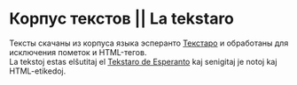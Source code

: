 # Корпус текстов || La tekstaro

Тексты скачаны из корпуса языка эсперанто [Текстаро](tekstaro.com) и обработаны для исключения пометок и HTML-тегов.    
La tekstoj estas elŝutitaj el [Tekstaro de Esperanto](tekstaro.com) kaj senigitaj je notoj kaj HTML-etikedoj.
